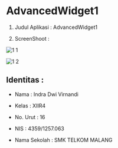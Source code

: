 # AdvancedWidget1



1. Judul Aplikasi   : AdvancedWidget1

2. ScreenShoot      :

![1 1](https://cloud.githubusercontent.com/assets/22757231/19862731/23107fd8-9fc4-11e6-9a04-cd12451bf394.JPG)

![1 2](https://cloud.githubusercontent.com/assets/22757231/19862732/2316a32c-9fc4-11e6-82b8-a1d1f8cf30d9.JPG)

<h2>Identitas        :</h2>

  * Nama : Indra Dwi Virnandi


  * Kelas : XIIR4


  * No. Urut : 16


  * NIS : 4359/1257.063


  * Nama Sekolah : SMK TELKOM MALANG
